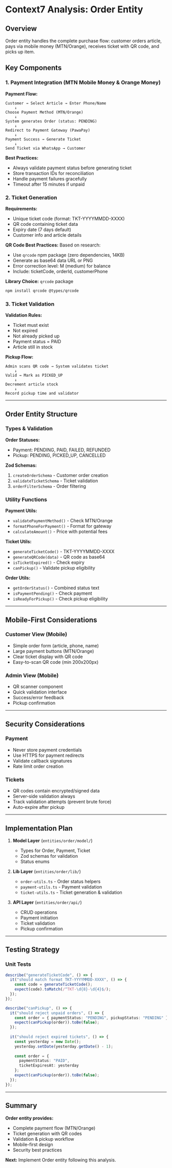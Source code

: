 # Context7 Analysis: Order Entity

## Overview
Order entity handles the complete purchase flow: customer orders article, pays via mobile money (MTN/Orange), receives ticket with QR code, and picks up item.

## Key Components

### 1. Payment Integration (MTN Mobile Money & Orange Money)

**Payment Flow:**
```
Customer → Select Article → Enter Phone/Name
    ↓
Choose Payment Method (MTN/Orange)
    ↓
System generates Order (status: PENDING)
    ↓
Redirect to Payment Gateway (PawaPay)
    ↓
Payment Success → Generate Ticket
    ↓
Send Ticket via WhatsApp → Customer
```

**Best Practices:**
- Always validate payment status before generating ticket
- Store transaction IDs for reconciliation
- Handle payment failures gracefully
- Timeout after 15 minutes if unpaid

### 2. Ticket Generation

**Requirements:**
- Unique ticket code (format: TKT-YYYYMMDD-XXXX)
- QR code containing ticket data
- Expiry date (7 days default)
- Customer info and article details

**QR Code Best Practices:**
Based on research:
- Use `qrcode` npm package (zero dependencies, 14KB)
- Generate as base64 data URL or PNG
- Error correction level: M (medium) for balance
- Include: ticketCode, orderId, customerPhone

**Library Choice:** `qrcode` package
```bash
npm install qrcode @types/qrcode
```

### 3. Ticket Validation

**Validation Rules:**
- Ticket must exist
- Not expired
- Not already picked up
- Payment status = PAID
- Article still in stock

**Pickup Flow:**
```
Admin scans QR code → System validates ticket
    ↓
Valid → Mark as PICKED_UP
    ↓
Decrement article stock
    ↓
Record pickup time and validator
```

---

## Order Entity Structure

### Types & Validation

**Order Statuses:**
- Payment: PENDING, PAID, FAILED, REFUNDED
- Pickup: PENDING, PICKED_UP, CANCELLED

**Zod Schemas:**
1. `createOrderSchema` - Customer order creation
2. `validateTicketSchema` - Ticket validation
3. `orderFilterSchema` - Order filtering

### Utility Functions

**Payment Utils:**
- `validatePaymentMethod()` - Check MTN/Orange
- `formatPhoneForPayment()` - Format for gateway
- `calculateAmount()` - Price with potential fees

**Ticket Utils:**
- `generateTicketCode()` - TKT-YYYYMMDD-XXXX
- `generateQRCode(data)` - QR code as base64
- `isTicketExpired()` - Check expiry
- `canPickup()` - Validate pickup eligibility

**Order Utils:**
- `getOrderStatus()` - Combined status text
- `isPaymentPending()` - Check payment
- `isReadyForPickup()` - Check pickup eligibility

---

## Mobile-First Considerations

### Customer View (Mobile)
- Simple order form (article, phone, name)
- Large payment buttons (MTN/Orange)
- Clear ticket display with QR code
- Easy-to-scan QR code (min 200x200px)

### Admin View (Mobile)
- QR scanner component
- Quick validation interface
- Success/error feedback
- Pickup confirmation

---

## Security Considerations

### Payment
- Never store payment credentials
- Use HTTPS for payment redirects
- Validate callback signatures
- Rate limit order creation

### Tickets
- QR codes contain encrypted/signed data
- Server-side validation always
- Track validation attempts (prevent brute force)
- Auto-expire after pickup

---

## Implementation Plan

1. **Model Layer** (`entities/order/model/`)
   - Types for Order, Payment, Ticket
   - Zod schemas for validation
   - Status enums

2. **Lib Layer** (`entities/order/lib/`)
   - `order-utils.ts` - Order status helpers
   - `payment-utils.ts` - Payment validation
   - `ticket-utils.ts` - Ticket generation & validation

3. **API Layer** (`entities/order/api/`)
   - CRUD operations
   - Payment initiation
   - Ticket validation
   - Pickup confirmation

---

## Testing Strategy

### Unit Tests
```typescript
describe("generateTicketCode", () => {
  it("should match format TKT-YYYYMMDD-XXXX", () => {
    const code = generateTicketCode();
    expect(code).toMatch(/^TKT-\d{8}-\d{4}$/);
  });
});

describe("canPickup", () => {
  it("should reject unpaid orders", () => {
    const order = { paymentStatus: "PENDING", pickupStatus: "PENDING" };
    expect(canPickup(order)).toBe(false);
  });
  
  it("should reject expired tickets", () => {
    const yesterday = new Date();
    yesterday.setDate(yesterday.getDate() - 1);
    
    const order = { 
      paymentStatus: "PAID", 
      ticketExpiresAt: yesterday 
    };
    expect(canPickup(order)).toBe(false);
  });
});
```

---

## Summary

**Order entity provides:**
- Complete payment flow (MTN/Orange)
- Ticket generation with QR codes
- Validation & pickup workflow
- Mobile-first design
- Security best practices

**Next:** Implement Order entity following this analysis.
